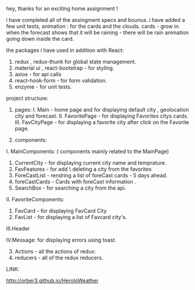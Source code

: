 hey,
thanks for an exciting home assignment !

i have completed all of the assingment specs and bounus.
i have added a few unit tests,
animation : for the cards and the clouds.
cards - grow in.
when the forecast shows that it will be raining - there will be rain animation going down inside the card.

the packages i have used in addition with React:

1. redux , redux-thunk for global state management.
2. material ui , react-bootstrap - for styling.
3. axios - for api calls
4. react-hook-form - for form validation.
5. enzyme - for unit tests.

project structure:

1. pages:
   I. Main - home page and for displaying default city , geolocation city and forecast.
   II. FavoritePage - for displaying Favorites citys cards.
   III. FavCityPage - for displaying a favorite city after click on the Favorite page.

2. components:

I. MainComponents: ( components mainly related to the MainPage)

1.  CurrentCity - for displaying current city name and temprature.
2.  FavFeatures - for add \ deleting a city from the favorites
3.  ForeCastList - rendring a list of foreCast cards - 5 days ahead.
4.  foreCastCards - Cards with foreCast information .
5.  SearchBox - for searching a city from the api.

II. FavoriteComponents:

1. FavCard - for displaying FavCard City
2. FavList - for displaying a list of Favcard city's.

III.Header

IV.Message: for displaying errors using toast.

3. Actions - all the actions of redux:
4. reducers - all of the redux reducers.

LINK:

http://orber3.github.io/HeroloWeather
